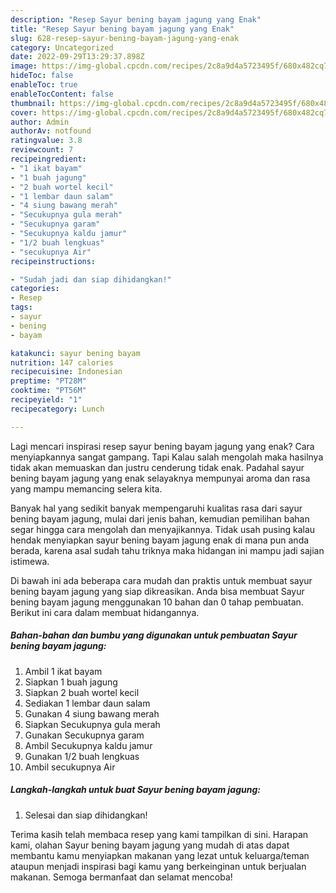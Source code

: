 ```yaml
---
description: "Resep Sayur bening bayam jagung yang Enak"
title: "Resep Sayur bening bayam jagung yang Enak"
slug: 628-resep-sayur-bening-bayam-jagung-yang-enak
category: Uncategorized
date: 2022-09-29T13:29:37.898Z
image: https://img-global.cpcdn.com/recipes/2c8a9d4a5723495f/680x482cq70/sayur-bening-bayam-jagung-foto-resep-utama.jpg
hideToc: false
enableToc: true
enableTocContent: false
thumbnail: https://img-global.cpcdn.com/recipes/2c8a9d4a5723495f/680x482cq70/sayur-bening-bayam-jagung-foto-resep-utama.jpg
cover: https://img-global.cpcdn.com/recipes/2c8a9d4a5723495f/680x482cq70/sayur-bening-bayam-jagung-foto-resep-utama.jpg
author: Admin
authorAv: notfound
ratingvalue: 3.8
reviewcount: 7
recipeingredient:
- "1 ikat bayam"
- "1 buah jagung"
- "2 buah wortel kecil"
- "1 lembar daun salam"
- "4 siung bawang merah"
- "Secukupnya gula merah"
- "Secukupnya garam"
- "Secukupnya kaldu jamur"
- "1/2 buah lengkuas"
- "secukupnya Air"
recipeinstructions:

- "Sudah jadi dan siap dihidangkan!"
categories:
- Resep
tags:
- sayur
- bening
- bayam

katakunci: sayur bening bayam 
nutrition: 147 calories
recipecuisine: Indonesian
preptime: "PT28M"
cooktime: "PT56M"
recipeyield: "1"
recipecategory: Lunch

---
```



Lagi mencari inspirasi resep sayur bening bayam jagung yang enak? Cara menyiapkannya sangat gampang. Tapi Kalau salah mengolah maka hasilnya tidak akan memuaskan dan justru cenderung tidak enak. Padahal sayur bening bayam jagung yang enak selayaknya mempunyai aroma dan rasa yang mampu memancing selera kita.




Banyak hal yang sedikit banyak mempengaruhi kualitas rasa dari sayur bening bayam jagung, mulai dari jenis bahan, kemudian pemilihan bahan segar hingga cara mengolah dan menyajikannya. Tidak usah pusing kalau hendak menyiapkan sayur bening bayam jagung enak di mana pun anda berada, karena asal sudah tahu triknya maka hidangan ini mampu jadi sajian istimewa.


Di bawah ini ada beberapa cara mudah dan praktis untuk membuat sayur bening bayam jagung yang siap dikreasikan. Anda bisa membuat Sayur bening bayam jagung menggunakan 10 bahan dan 0 tahap pembuatan. Berikut ini cara dalam membuat hidangannya.

<!--inarticleads1-->

##### Bahan-bahan dan bumbu yang digunakan untuk pembuatan Sayur bening bayam jagung:

1. Ambil 1 ikat bayam
1. Siapkan 1 buah jagung
1. Siapkan 2 buah wortel kecil
1. Sediakan 1 lembar daun salam
1. Gunakan 4 siung bawang merah
1. Siapkan Secukupnya gula merah
1. Gunakan Secukupnya garam
1. Ambil Secukupnya kaldu jamur
1. Gunakan 1/2 buah lengkuas
1. Ambil secukupnya Air




<!--inarticleads2-->

##### Langkah-langkah untuk buat Sayur bening bayam jagung:


1. Selesai dan siap dihidangkan!



Terima kasih telah membaca resep yang kami tampilkan di sini. Harapan kami, olahan Sayur bening bayam jagung yang mudah di atas dapat membantu kamu menyiapkan makanan yang lezat untuk keluarga/teman ataupun menjadi inspirasi bagi kamu yang berkeinginan untuk berjualan makanan. Semoga bermanfaat dan selamat mencoba!
